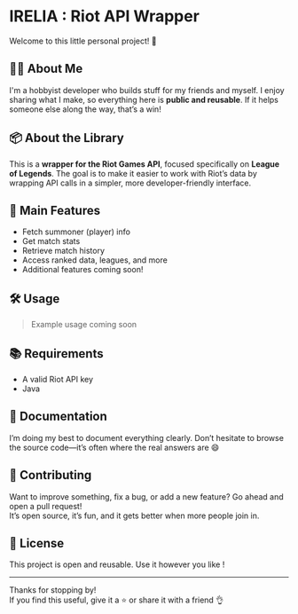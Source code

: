 # IRELIA : Riot API Wrapper

Welcome to this little personal project! 👋

## 🧑‍💻 About Me

I'm a hobbyist developer who builds stuff for my friends and myself. I enjoy sharing what I make, so everything here is **public and reusable**. If it helps someone else along the way, that’s a win!

## 📦 About the Library

This is a **wrapper for the Riot Games API**, focused specifically on **League of Legends**. The goal is to make it easier to work with Riot’s data by wrapping API calls in a simpler, more developer-friendly interface.

## 🚀 Main Features

- Fetch summoner (player) info
- Get match stats
- Retrieve match history
- Access ranked data, leagues, and more
- Additional features coming soon!

## 🛠️ Usage

> Example usage coming soon 

## 📚 Requirements

- A valid Riot API key  
- Java

## 📖 Documentation

I’m doing my best to document everything clearly. Don’t hesitate to browse the source code—it’s often where the real answers are 😄

## 🤝 Contributing

Want to improve something, fix a bug, or add a new feature? Go ahead and open a pull request!  
It’s open source, it’s fun, and it gets better when more people join in.

## 📄 License

This project is open and reusable. Use it however you like !

---

Thanks for stopping by!  
If you find this useful, give it a ⭐ or share it with a friend 👌
